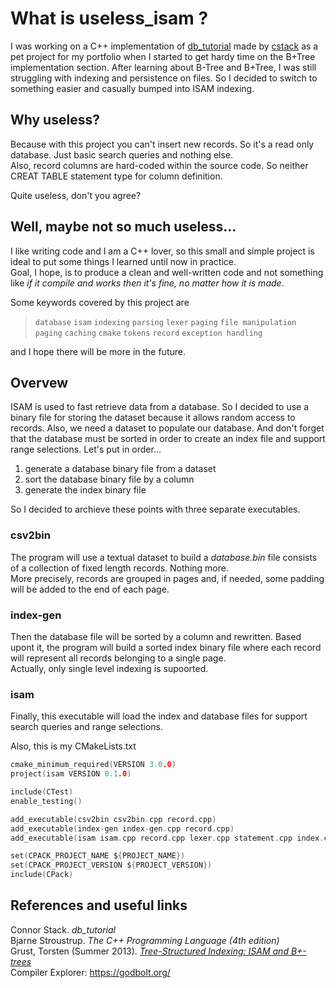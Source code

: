 # What is useless_isam ?

I was working on a C++ implementation of [db_tutorial](https://github.com/cstack/db_tutorial) made by [cstack](https://github.com/cstack) as a pet project for my portfolio when I started to get hardy time on the B+Tree implementation section. After learning about B-Tree and B+Tree, I was still struggling with indexing and persistence on files. So I decided to switch to something easier and casually bumped into ISAM indexing.

## Why useless?
Because with this project you can't insert new records. So it's a read only database. Just basic search queries and nothing else.<br>
Also, record columns are hard-coded within the source code. So neither CREAT TABLE statement type for column definition.

Quite useless, don't you agree?

## Well, maybe not so much useless...
I like writing code and I am a C++ lover, so this small and simple project is ideal to put some things I learned until now in practice.<br>
Goal, I hope, is to produce a clean and well-written code and not something like _if it compile and works then it's fine, no matter how it is made_.

Some keywords covered by this project are

> `database` `isam` `indexing` `parsing` `lexer` `paging` `file manipulation` `paging` `caching` `cmake` `tokens` `record` `exception handling`

and I hope there will be more in the future.

## Overvew

ISAM is used to fast retrieve data from a database. So I decided to use a binary file for storing the dataset because it allows random access to records. Also, we need a dataset to populate our database. And don't forget that the database must be sorted in order to create an index file and support range selections. Let's put in order...

1. generate a database binary file from a dataset
2. sort the database binary file by a column
3. generate the index binary file

So I decided to archieve these points with three separate executables.

### csv2bin

The program will use a textual dataset to build a _database.bin_ file consists of a collection of fixed length records. Nothing more.<br>
More precisely, records are grouped in pages and, if needed, some padding will be added to the end of each page.

### index-gen

Then the database file will be sorted by a column and rewritten. Based upont it, the program will build a sorted index binary file where each record will represent all records belonging to a single page.<br>
Actually, only single level indexing is supoorted.

### isam

Finally, this executable will load the index and database files for support search queries and range selections.

Also, this is my CMakeLists.txt

```C
cmake_minimum_required(VERSION 3.0.0)
project(isam VERSION 0.1.0)

include(CTest)
enable_testing()

add_executable(csv2bin csv2bin.cpp record.cpp)
add_executable(index-gen index-gen.cpp record.cpp)
add_executable(isam isam.cpp record.cpp lexer.cpp statement.cpp index.cpp pager.cpp database.cpp)

set(CPACK_PROJECT_NAME ${PROJECT_NAME})
set(CPACK_PROJECT_VERSION ${PROJECT_VERSION})
include(CPack)
```

## References and useful links
Connor Stack. _db_tutorial_<br>
Bjarne Stroustrup. _The C++ Programming Language (4th edition)_<br>
Grust, Torsten (Summer 2013). [_Tree-Structured Indexing: ISAM and B+-trees_](https://web.archive.org/web/20201031195459/https://db.inf.uni-tuebingen.de/staticfiles/teaching/ss13/db2/db2-04-1up.pdf)<br>
Compiler Explorer: https://godbolt.org/